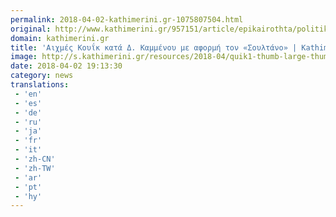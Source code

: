 ```yaml
---
permalink: 2018-04-02-kathimerini.gr-1075807504.html
original: http://www.kathimerini.gr/957151/article/epikairothta/politikh/aixmes-koyik-kata-d-kammenoy-me-aformh-ton-soyltano
domain: kathimerini.gr
title: 'Αιχμές Κουΐκ κατά Δ. Καμμένου με αφορμή τον «Σουλτάνο» | Kathimerini'
image: http://s.kathimerini.gr/resources/2018-04/quik1-thumb-large-thumb-large-thumb-large-thumb-large-thumb-large-thumb-large.jpg
date: 2018-04-02 19:13:30
category: news
translations: 
 - 'en'
 - 'es'
 - 'de'
 - 'ru'
 - 'ja'
 - 'fr'
 - 'it'
 - 'zh-CN'
 - 'zh-TW'
 - 'ar'
 - 'pt'
 - 'hy'
---
```


